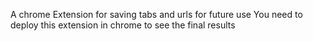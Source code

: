 A chrome Extension for saving tabs and urls for future use
You need to deploy this extension in chrome to see the final results
